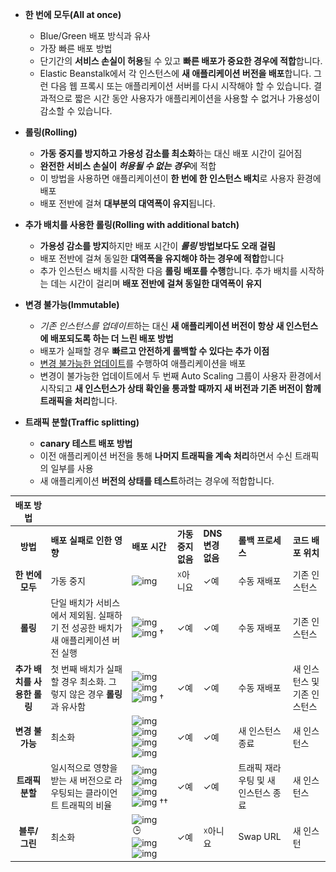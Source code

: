 - **한 번에 모두(All at once)** 

  - Blue/Green 배포 방식과 유사
  - 가장 빠른 배포 방법
  - 단기간의 **서비스 손실이 허용**될 수 있고 **빠른 배포가 중요한 경우에 적합**합니다. 
  - Elastic Beanstalk에서 각 인스턴스에 **새 애플리케이션 버전을 배포**합니다. 그런 다음 웹 프록시 또는 애플리케이션 서버를 다시 시작해야 할 수 있습니다. 결과적으로 짧은 시간 동안 사용자가 애플리케이션을 사용할 수 없거나 가용성이 감소할 수 있습니다.

  

- **롤링(Rolling)** 

  - **가동 중지를 방지하고 가용성 감소를 최소화**하는 대신 배포 시간이 길어짐
  - **완전한 서비스 손실이 *허용될 수 없는 경우***에 적합 
  - 이 방법을 사용하면 애플리케이션이 **한 번에 한 인스턴스 배치**로 사용자 환경에 배포
  - 배포 전반에 걸쳐 **대부분의 대역폭이 유지**됩니다.

  

- **추가 배치를 사용한 롤링(Rolling with additional batch)** 

  - **가용성 감소를 방지**하지만 배포 시간이 ***롤링* 방법보다도 오래 걸림**
  - 배포 전반에 걸쳐 동일한 **대역폭을 유지해야 하는 경우에 적합**합니다
  - 추가 인스턴스 배치를 시작한 다음 **롤링 배포를 수행**합니다. 추가 배치를 시작하는 데는 시간이 걸리며 **배포 전반에 걸쳐 동일한 대역폭이 유지**

  

- **변경 불가능(Immutable)** 

  - *기존 인스턴스를 업데이트*하는 대신 **새 애플리케이션 버전이 항상 새 인스턴스에 배포되도록 하는 더 느린 배포 방법**
  - 배포가 실패할 경우 **빠르고 안전하게 롤백할 수 있다는 추가 이점**
  - [변경 불가능한 업데이트](https://docs.aws.amazon.com/ko_kr/elasticbeanstalk/latest/dg/environmentmgmt-updates-immutable.html)를 수행하여 애플리케이션을 배포
  - 변경이 불가능한 업데이트에서 두 번째 Auto Scaling 그룹이 사용자 환경에서 시작되고 **새 인스턴스가 상태 확인을 통과할 때까지 새 버전과 기존 버전이 함께 트래픽을 처리**합니다.

  

- **트래픽 분할(Traffic splitting)** 

  - **canary 테스트 배포 방법**
  - 이전 애플리케이션 버전을 통해 **나머지 트래픽을 계속 처리**하면서 수신 트래픽의 일부를 사용
  - 새 애플리케이션 **버전의 상태를 테스트**하려는 경우에 적합합니다.





|          배포 방법          |                                                              |                                                              |                    |                   |                                     |                              |
| :-------------------------: | :----------------------------------------------------------- | :----------------------------------------------------------- | :----------------- | :---------------- | :---------------------------------- | :--------------------------- |
|          **방법**           | **배포 실패로 인한 영향**                                    | **배포 시간**                                                | **가동 중지 없음** | **DNS 변경 없음** | **롤백 프로세스**                   | **코드 배포 위치**           |
|      **한 번에 모두**       | 가동 중지                                                    | ![img](https://docs.aws.amazon.com/ko_kr/elasticbeanstalk/latest/dg/images/clock.png) | ☓아니요            | ✓예               | 수동 재배포                         | 기존 인스턴스                |
|          **롤링**           | 단일 배치가 서비스에서 제외됨. 실패하기 전 성공한 배치가 새 애플리케이션 버전 실행 | ![img](https://docs.aws.amazon.com/ko_kr/elasticbeanstalk/latest/dg/images/clock.png) ![img](https://docs.aws.amazon.com/ko_kr/elasticbeanstalk/latest/dg/images/clock.png) † | ✓예                | ✓예               | 수동 재배포                         | 기존 인스턴스                |
| **추가 배치를 사용한 롤링** | 첫 번째 배치가 실패할 경우 최소화. 그렇지 않은 경우 **롤링**과 유사함 | ![img](https://docs.aws.amazon.com/ko_kr/elasticbeanstalk/latest/dg/images/clock.png) ![img](https://docs.aws.amazon.com/ko_kr/elasticbeanstalk/latest/dg/images/clock.png) ![img](https://docs.aws.amazon.com/ko_kr/elasticbeanstalk/latest/dg/images/clock.png) † | ✓예                | ✓예               | 수동 재배포                         | 새 인스턴스 및 기존 인스턴스 |
|       **변경 불가능**       | 최소화                                                       | ![img](https://docs.aws.amazon.com/ko_kr/elasticbeanstalk/latest/dg/images/clock.png) ![img](https://docs.aws.amazon.com/ko_kr/elasticbeanstalk/latest/dg/images/clock.png) ![img](https://docs.aws.amazon.com/ko_kr/elasticbeanstalk/latest/dg/images/clock.png) ![img](https://docs.aws.amazon.com/ko_kr/elasticbeanstalk/latest/dg/images/clock.png) | ✓예                | ✓예               | 새 인스턴스 종료                    | 새 인스턴스                  |
|       **트래픽 분할**       | 일시적으로 영향을 받는 새 버전으로 라우팅되는 클라이언트 트래픽의 비율 | ![img](https://docs.aws.amazon.com/ko_kr/elasticbeanstalk/latest/dg/images/clock.png) ![img](https://docs.aws.amazon.com/ko_kr/elasticbeanstalk/latest/dg/images/clock.png) ![img](https://docs.aws.amazon.com/ko_kr/elasticbeanstalk/latest/dg/images/clock.png) ![img](https://docs.aws.amazon.com/ko_kr/elasticbeanstalk/latest/dg/images/clock.png) †† | ✓예                | ✓예               | 트래픽 재라우팅 및 새 인스턴스 종료 | 새 인스턴스                  |
|        **블루/그린**        | 최소화                                                       | ![img](https://docs.aws.amazon.com/ko_kr/elasticbeanstalk/latest/dg/images/clock.png) ![img](BeanstalkDeploy.assets/clock.png) ![img](https://docs.aws.amazon.com/ko_kr/elasticbeanstalk/latest/dg/images/clock.png)![img](https://docs.aws.amazon.com/ko_kr/elasticbeanstalk/latest/dg/images/clock.png) | ✓예                | ☓아니요           | Swap URL                            | 새 인스턴                    |